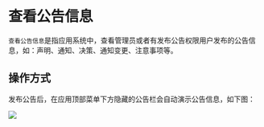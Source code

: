 查看公告信息
===

`查看公告信息`是指应用系统中，查看管理员或者有发布公告权限用户发布的公告信息，如：声明、通知、决策、通知变更、注意事项等。

## 操作方式

发布公告后，在应用顶部菜单下方隐藏的公告栏会自动演示公告信息，如下图：

![](https://bj-c1-prod-files.xcan.cloud/storage/pubapi/v1/file/notice-view.png?fid=207887511026925809&fpt=GDrNmnzumoPRAo88XyWoQsnzNpM60Z1e1iy6Ux8z)